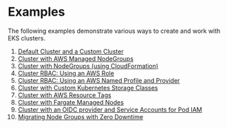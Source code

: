 # Examples

The following examples demonstrate various ways to create and work with EKS
clusters.

1. [Default Cluster and a Custom Cluster](./cluster)
1. [Cluster with AWS Managed NodeGroups](./managed-nodegroups)
1. [Cluster with NodeGroups (using CloudFormation)](./nodegroup)
1. [Cluster RBAC: Using an AWS Role](./scoped-kubeconfigs)
1. [Cluster RBAC: Using an AWS Named Profile and Provider](./aws-profile)
1. [Cluster with Custom Kubernetes Storage Classes](./storage-classes)
1. [Cluster with AWS Resource Tags](./tags)
1. [Cluster with Fargate Managed Nodes](./fargate)
1. [Cluster with an OIDC provider and Service Accounts for Pod IAM](./oidc-iam-sa)
1. [Migrating Node Groups with Zero Downtime](https://www.pulumi.com/docs/reference/tutorials/kubernetes/tutorial-eks-migrate-nodegroups/)
